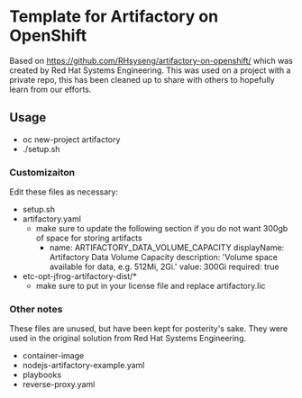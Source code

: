 # Template for Artifactory on OpenShift

Based on https://github.com/RHsyseng/artifactory-on-openshift/ which was created by Red Hat Systems Engineering.
This was used on a project with a private repo, this has been cleaned up to share with others to hopefully learn from our efforts.

## Usage

* oc new-project artifactory
* ./setup.sh

### Customizaiton

Edit these files as necessary:
* setup.sh
* artifactory.yaml
    - make sure to update the following section if you do not want 300gb of space for storing artifacts
        - name: ARTIFACTORY_DATA_VOLUME_CAPACITY
        displayName: Artifactory Data Volume Capacity
        description: 'Volume space available for data, e.g. 512Mi, 2Gi.'
        value: 300Gi
        required: true
* etc-opt-jfrog-artifactory-dist/*
    - make sure to put in your license file and replace artifactory.lic

### Other notes

These files are unused, but have been kept for posterity's sake. They were used in the original solution from Red Hat Systems Engineering.
* container-image
* nodejs-artifactory-example.yaml
* playbooks
* reverse-proxy.yaml

